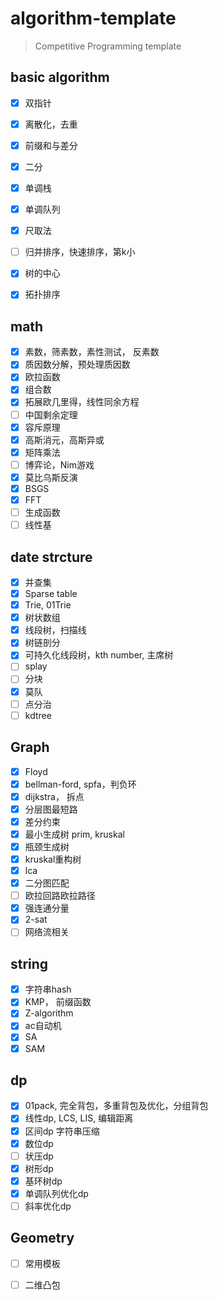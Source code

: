 # algorithm-template


> Competitive Programming template


## basic algorithm

- [x] 双指针
- [x] 离散化，去重
- [x] 前缀和与差分
- [x] 二分
- [x] 单调栈
- [x] 单调队列
- [x] 尺取法
- [ ] 归并排序，快速排序，第k小
- [x] 树的中心
- [x] 拓扑排序


## math

- [x] 素数，筛素数，素性测试， 反素数
- [x] 质因数分解，预处理质因数
- [x] 欧拉函数
- [x] 组合数
- [x] 拓展欧几里得，线性同余方程
- [ ] 中国剩余定理
- [x] 容斥原理
- [x] 高斯消元，高斯异或
- [x] 矩阵乘法
- [ ] 博弈论，Nim游戏
- [x] 莫比乌斯反演
- [x] BSGS
- [x] FFT
- [ ] 生成函数
- [ ] 线性基

## date strcture
- [x] 并查集
- [x] Sparse table
- [x] Trie, 01Trie
- [x] 树状数组
- [x] 线段树，扫描线
- [x] 树链剖分 
- [x] 可持久化线段树，kth number, 主席树
- [ ] splay
- [ ] 分块
- [x] 莫队
- [ ] 点分治
- [ ] kdtree

## Graph

- [x] Floyd
- [x] bellman-ford, spfa，判负环
- [x] dijkstra， 拆点
- [x] 分层图最短路
- [x] 差分约束
- [x] 最小生成树 prim, kruskal 
- [x] 瓶颈生成树
- [x] kruskal重构树
- [x] lca
- [x] 二分图匹配
- [ ] 欧拉回路欧拉路径
- [x] 强连通分量
- [x] 2-sat
- [ ] 网络流相关

## string

- [x] 字符串hash
- [x] KMP， 前缀函数
- [x] Z-algorithm
- [x] ac自动机
- [x] SA
- [x] SAM

## dp

- [x] 01pack, 完全背包，多重背包及优化，分组背包
- [x] 线性dp, LCS, LIS, 编辑距离
- [x] 区间dp 字符串压缩
- [x] 数位dp
- [ ] 状压dp
- [x] 树形dp
- [x] 基环树dp
- [x] 单调队列优化dp
- [ ] 斜率优化dp

## Geometry

- [ ] 常用模板
- [ ] 二维凸包

